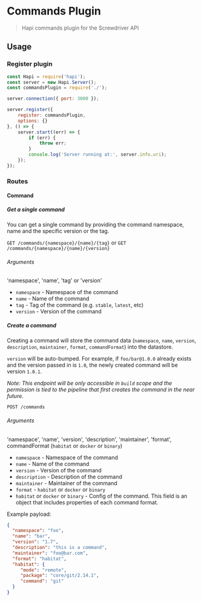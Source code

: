 # Commands Plugin
> Hapi commands plugin for the Screwdriver API

## Usage

### Register plugin

```javascript
const Hapi = require('hapi');
const server = new Hapi.Server();
const commandsPlugin = require('./');

server.connection({ port: 3000 });

server.register({
    register: commandsPlugin,
    options: {}
}, () => {
    server.start((err) => {
        if (err) {
            throw err;
        }
        console.log('Server running at:', server.info.uri);
    });
});
```

### Routes

#### Command

##### Get a single command

You can get a single command by providing the command namespace, name and the specific version or the tag.

`GET /commands/{namespace}/{name}/{tag}` or `GET /commands/{namespace}/{name}/{version}`

###### Arguments

'namespace', 'name', 'tag' or 'version'

* `namespace` - Namespace of the command
* `name` - Name of the command
* `tag` - Tag of the command (e.g. `stable`, `latest`, etc)
* `version` - Version of the command

##### Create a command

Creating a command will store the command data (`namespace`, `name`, `version`, `description`, `maintainer`, `format`, `commandFormat`) into the datastore.

`version` will be auto-bumped. For example, if `foo/bar@1.0.0` already exists and the version passed in is `1.0`, the newly created command will be version `1.0.1`. 

*Note: This endpoint will be only accessible in `build` scope and the permission is tied to the pipeline that first creates the command in the near future.*

`POST /commands`

###### Arguments

'namespace', 'name', 'version', 'description', 'maintainer', 'format', commandFormat (`habitat` or `docker` or `binary`)

* `namespace` - Namespace of the command
* `name` - Name of the command
* `version` - Version of the command
* `description` - Description of the command
* `maintainer` - Maintainer of the command
* `format` - `habitat` or `docker` or `binary`
* `habitat` or `docker` or `binary` - Config of the command. This field is an object that includes properties of each command format.

Example payload:
```json
{
  "namespace": "foo",
  "name": "bar",
  "version": "1.7",
  "description": "this is a command",
  "maintainer": "foo@bar.com",
  "format": "habitat",
  "habitat": {
     "mode": "remote",
     "package": "core/git/2.14.1",
     "command": "git"
  }
}
```

